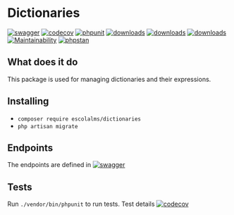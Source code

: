 # Dictionaries

[![swagger](https://img.shields.io/badge/documentation-swagger-green)](https://escolalms.github.io/Dictionaries/)
[![codecov](https://codecov.io/gh/EscolaLMS/Dictionaries/branch/main/graph/badge.svg?token=NRAN4R8AGZ)](https://codecov.io/gh/EscolaLMS/Dictionaries)
[![phpunit](https://github.com/EscolaLMS/Dictionaries/actions/workflows/test.yml/badge.svg)](https://github.com/EscolaLMS/Dictionaries/actions/workflows/test.yml)
[![downloads](https://img.shields.io/packagist/dt/escolalms/Dictionaries)](https://packagist.org/packages/escolalms/Dictionaries)
[![downloads](https://img.shields.io/packagist/v/escolalms/Dictionaries)](https://packagist.org/packages/escolalms/Dictionaries)
[![downloads](https://img.shields.io/packagist/l/escolalms/Dictionaries)](https://packagist.org/packages/escolalms/Dictionaries)
[![Maintainability](https://api.codeclimate.com/v1/badges/0c9e2593fb30e2048f95/maintainability)](https://codeclimate.com/github/EscolaLMS/Dictionaries/maintainability)
[![phpstan](https://github.com/EscolaLMS/Dictionaries/actions/workflows/phpstan.yml/badge.svg)](https://github.com/EscolaLMS/Dictionaries/actions/workflows/phpstan.yml)


## What does it do

This package is used for managing dictionaries and their expressions.

## Installing

- `composer require escolalms/dictionaries`
- `php artisan migrate`

## Endpoints

The endpoints are defined in [![swagger](https://img.shields.io/badge/documentation-swagger-green)](https://escolalms.github.io/Dictionaries/)

## Tests

Run `./vendor/bin/phpunit` to run tests.
Test details [![codecov](https://codecov.io/gh/EscolaLMS/Dictionaries/branch/main/graph/badge.svg?token=NRAN4R8AGZ)](https://codecov.io/gh/EscolaLMS/Dictionaries)
